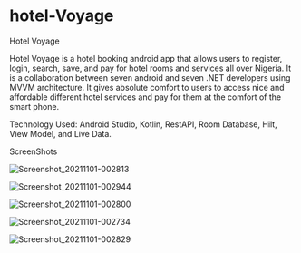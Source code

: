 # hotel-Voyage

Hotel  Voyage

Hotel Voyage is a hotel booking android app that allows users to register, 
login, search, save, and pay for hotel rooms and services all over Nigeria.
It is a collaboration between seven android and seven .NET developers using
MVVM architecture. It gives absolute comfort to users to access nice and 
affordable different hotel services and pay for them at the comfort of the 
smart phone.

Technology Used:
Android Studio, Kotlin, RestAPI, Room Database, Hilt, View Model, and Live Data.

ScreenShots

![Screenshot_20211101-002813](https://user-images.githubusercontent.com/54009597/139659204-b02a0e5b-b6df-4fa0-8268-06e56235aa86.png)

![Screenshot_20211101-002944](https://user-images.githubusercontent.com/54009597/139659257-2723ada3-37ff-4ff5-ab59-409ed71455f4.png)

![Screenshot_20211101-002800](https://user-images.githubusercontent.com/54009597/139659319-15a74005-c9ea-4b52-9ca4-a899258e755a.png)

![Screenshot_20211101-002734](https://user-images.githubusercontent.com/54009597/139659358-d53eed05-5044-4ee6-a7bd-b275a6caec88.png)

![Screenshot_20211101-002829](https://user-images.githubusercontent.com/54009597/139659456-a13cffa9-1595-4a6d-ac44-9604596b80ba.png)


